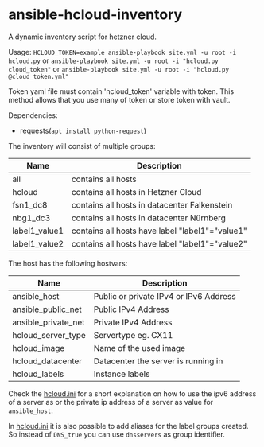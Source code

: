# ansible-hcloud-inventory
A dynamic inventory script for hetzner cloud.

Usage:
`HCLOUD_TOKEN=example ansible-playbook site.yml -u root -i hcloud.py`
or
`ansible-playbook site.yml -u root -i "hcloud.py cloud_token"`
or
`ansible-playbook site.yml -u root -i "hcloud.py @cloud_token.yml"`

Token yaml file must contain 'hcloud_token' variable with token. This method allows that you use many of token or store token with vault.

Dependencies:
* requests(`apt install python-request`)

The inventory will consist of multiple groups:

Name | Description
---- | ----
all | contains all hosts
hcloud | contains all hosts in Hetzner Cloud
fsn1_dc8 | contains all hosts in datacenter Falkenstein
nbg1_dc3 | contains all hosts in datacenter Nürnberg
label1_value1 | contains all hosts have label "label1"="value1"
label1_value2 | contains all hosts have label "label1"="value2"

The host has the following hostvars:

Name | Description
---- | ----
ansible_host | Public or private IPv4 or IPv6 Address
ansible_public_net | Public IPv4 Address
ansible_private_net | Private IPv4 Address
hcloud_server_type | Servertype eg. CX11
hcloud_image | Name of the used image
hcloud_datacenter | Datacenter the server is running in
hcloud_labels | Instance labels

Check the [hcloud.ini](hcloud.ini) for a short explanation on how to use the ipv6 address of a server as or the private ip address of a server as value for `ansible_host`.

In [hcloud.ini](hcloud.ini) it is also possible to add aliases for the label groups created. So instead of `DNS_true` you can use `dnsservers` as group identifier.
